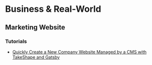 # Business & Real-World

## Marketing Website

### Tutorials
* [Quickly Create a New Company Website Managed by a CMS with TakeShape and Gatsby](https://egghead.io/playlists/quickly-create-a-new-company-website-managed-by-a-cms-with-takeshape-and-gatsby-4e4d?af=atzgap)
